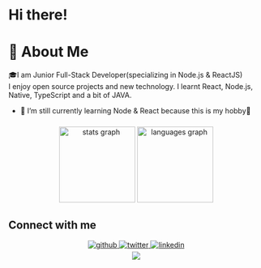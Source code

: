 # Hi there!

# 🚀 About Me
🎓I am Junior Full-Stack Developer(specializing in Node.js & ReactJS)<br>
I enjoy open source projects and new technology. I learnt React, Node.js, Native, TypeScript and a bit of JAVA.

- 🌱 I’m still currently learning Node & React because this is my hobby🎉




###

<div align="center">
  <img src="https://github-readme-stats.vercel.app/api?hide_title=false&hide_rank=false&show_icons=true&include_all_commits=true&count_private=true&disable_animations=false&theme=dracula&locale=en&hide_border=false&username=afterfx" height="150" alt="stats graph"  />
  <img src="https://github-readme-stats.vercel.app/api/top-langs?locale=en&hide_title=false&layout=compact&card_width=320&langs_count=5&theme=dracula&hide_border=false&username=afterfx" height="150" alt="languages graph"  />
</div>

###

## Connect with me
<div align="center">
<a href="https://github.com/AfterFX" target="_blank">
<img src=https://img.shields.io/badge/github-%2324292e.svg?&style=for-the-badge&logo=github&logoColor=white alt=github style="margin-bottom: 5px;" />
</a>
<a href="https://twitter.com/After_FX_" target="_blank">
<img src=https://img.shields.io/badge/twitter-%2300acee.svg?&style=for-the-badge&logo=twitter&logoColor=white alt=twitter style="margin-bottom: 5px;" />
</a>
<a href="https://linkedin.com/in/svajūnas-norušis-2b39b8255" target="_blank">
<img src=https://img.shields.io/badge/linkedin-%231E77B5.svg?&style=for-the-badge&logo=linkedin&logoColor=white alt=linkedin style="margin-bottom: 5px;" />
</a>
</div>  














[//]: # (- 👋 Hi, I’m @AfterFX)

[//]: # (- 👀 I’m interested in ...)

[//]: # (- 🌱 I’m currently learning ...)

[//]: # (- 💞️ I’m looking to collaborate on ...)

<div align="center">
  <img src="https://profile-counter.glitch.me/afterfx/count.svg?"  />
</div>

<!---
AfterFX/AfterFX is a ✨ special ✨ repository because its `README.md` (this file) appears on your GitHub profile.
You can click the Preview link to take a look at your changes.
--->
